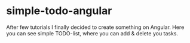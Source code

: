 # simple-todo-angular
After few tutorials I finally decided to create something on Angular. Here you can see simple TODO-list, where you can add & delete you tasks.
